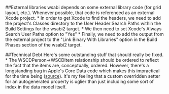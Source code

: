 
##External libraries
wsabi depends on some external library code (for grid layout, etc.). Whenever possible, that code is referenced as an external Xcode project. 
	* In order to get Xcode to find the headers, we need to add the project's Classes directory to the User Header Search Paths within the Build Settings for the wsabi2 target. 
	* We then need to set Xcode's Always Search User Paths option to "Yes"
	* Finally, we need to add the output from the external project to the "Link Binary With Libraries" option in the Build Phases section of the wsabi2 target.

##Technical Debt
Here's some outstanding stuff that should really be fixed.
    * The WSCDPerson->WSCDItem relationship should be ordered to reflect the fact that the items are, conceptually, ordered. However, there's a longstanding bug in Apple's Core Data code which makes this impractical for the time being ([source](http://stackoverflow.com/questions/7385439/problems-with-nsorderedset)). It's my feeling that a custom overridden setter for an autogenerated property is uglier than just including some sort of index in the data model itself.